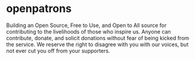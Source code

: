 # openpatrons
Building an Open Source, Free to Use, and Open to All source for contributing to the livelihoods of those who inspire us. Anyone can contribute, donate, and solicit donations without fear of being kicked from the service. We reserve the right to disagree with you with our voices, but not ever cut you off from your supporters.
